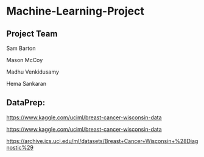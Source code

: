 # Machine-Learning-Project

## Project Team

  Sam Barton
  
  Mason McCoy
  
  Madhu Venkidusamy
  
  Hema Sankaran
  
  ## DataPrep:
  
  https://www.kaggle.com/uciml/breast-cancer-wisconsin-data
  
  https://www.kaggle.com/uciml/breast-cancer-wisconsin-data
  
  https://archive.ics.uci.edu/ml/datasets/Breast+Cancer+Wisconsin+%28Diagnostic%29
  


 
  
  
  
